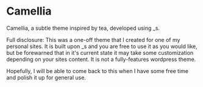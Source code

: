 Camellia
===

Camellia, a subtle theme inspired by tea, developed using _s.

Full disclosure: This was a one-off theme that I created for one of my personal sites. 
It is built upon _s and you are free to use it as you would like, but be forewarned that in it's current state it may take some customization depending on your sites content. 
It is not a fully-features wordpress theme.

Hopefully, I will be able to come back to this when I have some free time and polish it up for general use.